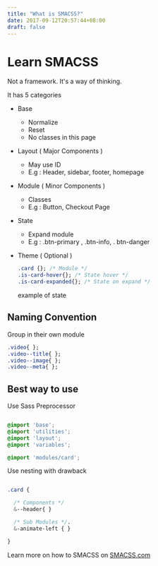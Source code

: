 ```yaml
---
title: "What is SMACSS?"
date: 2017-09-12T20:57:44+08:00
draft: false
---
```


# Learn SMACSS

Not a framework. It's a way of thinking.

It has 5 categories

* Base
  * Normalize
  * Reset
  * No classes in this page
* Layout ( Major Components )
  * May use ID
  * E.g : Header, sidebar, footer, homepage
* Module ( Minor Components )
  * Classes
  * E.g : Button, Checkout Page
* State
  * Expand module
  * E.g : .btn-primary , .btn-info, . btn-danger
* Theme ( Optional )


  ```css
  .card {}; /* Module */
  .is-card-hover{}; /* State hover */
  .is-card-expanded{}; /* State on expand */
  ```
  example of state
  


## Naming Convention

Group in their own module

```css
.video{ };
.video--title{ };
.video--image{ };
.video--meta{ };

```


## Best way to use

Use Sass Preprocessor

```css

@import 'base';
@import 'utilities';
@import 'layout';
@import 'variables';

@import 'modules/card';

```

Use nesting with drawback

```css

.card {

  /* Components */
  &--header{ }

  /* Sub Modules */.
  &-animate-left { }

}


```

Learn more on how to SMACSS on [SMACSS.com](https://smacss.com)
